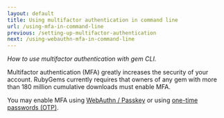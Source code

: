 ```yaml
---
layout: default
title: Using multifactor authentication in command line
url: /using-mfa-in-command-line
previous: /setting-up-multifactor-authentication
next: /using-webauthn-mfa-in-command-line
---
```

<em class="t-gray">How to use multifactor authentication with gem CLI.</em>

Multifactor authentication (MFA) greatly increases the security of your account.
RubyGems currently requires that owners of any gem with more than 180 million
cumulative downloads must enable MFA.

You may enable MFA using [WebAuthn / Passkey](/using-webauthn-mfa-in-command-line) or using [one-time passwords (OTP)](/using-otp-mfa-in-command-line).
